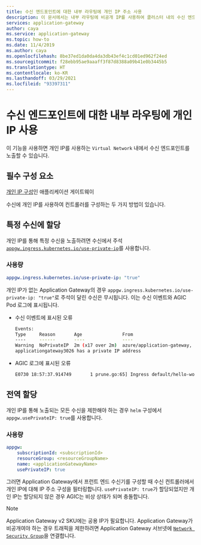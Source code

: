```yaml
---
title: 수신 엔드포인트에 대한 내부 라우팅에 개인 IP 주소 사용
description: 이 문서에서는 내부 라우팅에 비공개 IP를 사용하여 클러스터 내의 수신 엔드포인트를 나머지 VNet에 노출하는 방법에 대한 정보를 제공합니다.
services: application-gateway
author: caya
ms.service: application-gateway
ms.topic: how-to
ms.date: 11/4/2019
ms.author: caya
ms.openlocfilehash: 8be37ed1da0da4da3db43ef4c1cd01ed962f24ed
ms.sourcegitcommit: f28ebb95ae9aaaff3f87d8388a09b41e0b3445b5
ms.translationtype: HT
ms.contentlocale: ko-KR
ms.lasthandoff: 03/29/2021
ms.locfileid: "93397311"
---
```

# <a name="use-private-ip-for-internal-routing-for-an-ingress-endpoint"></a>수신 엔드포인트에 대한 내부 라우팅에 개인 IP 사용 

이 기능을 사용하면 개인 IP를 사용하는 `Virtual Network` 내에서 수신 엔드포인트를 노출할 수 있습니다.

## <a name="pre-requisites"></a>필수 구성 요소  
[개인 IP 구성](./configure-application-gateway-with-private-frontend-ip.md)인 애플리케이션 게이트웨이

수신에 개인 IP를 사용하여 컨트롤러를 구성하는 두 가지 방법이 있습니다.

## <a name="assign-to-a-particular-ingress"></a>특정 수신에 할당
개인 IP를 통해 특정 수신을 노출하려면 수신에서 주석 [`appgw.ingress.kubernetes.io/use-private-ip`](./ingress-controller-annotations.md#use-private-ip)를 사용합니다.

### <a name="usage"></a>사용량
```yaml
appgw.ingress.kubernetes.io/use-private-ip: "true"
```

개인 IP가 없는 Application Gateway의 경우 `appgw.ingress.kubernetes.io/use-private-ip: "true"`로 주석이 달린 수신은 무시됩니다. 이는 수신 이벤트와 AGIC Pod 로그에 표시됩니다.

* 수신 이벤트에 표시된 오류

    ```bash
    Events:
    Type     Reason       Age               From                                                                     Message
    ----     ------       ----              ----                                                                     -------
    Warning  NoPrivateIP  2m (x17 over 2m)  azure/application-gateway, prod-ingress-azure-5c9b6fcd4-bctcb  Ingress default/hello-world-ingress requires Application Gateway 
    applicationgateway3026 has a private IP address
    ```

* AGIC 로그에 표시된 오류

    ```bash
    E0730 18:57:37.914749       1 prune.go:65] Ingress default/hello-world-ingress requires Application Gateway applicationgateway3026 has a private IP address
    ```


## <a name="assign-globally"></a>전역 할당
개인 IP를 통해 노출되는 모든 수신을 제한해야 하는 경우 `helm` 구성에서 `appgw.usePrivateIP: true`를 사용합니다.

### <a name="usage"></a>사용량
```yaml
appgw:
    subscriptionId: <subscriptionId>
    resourceGroup: <resourceGroupName>
    name: <applicationGatewayName>
    usePrivateIP: true
```

그러면 Application Gateway에서 프런트 엔드 수신기를 구성할 때 수신 컨트롤러에서 개인 IP에 대해 IP 주소 구성을 필터링합니다.
`usePrivateIP: true`가 할당되었지만 개인 IP는 할당되지 않은 경우 AGIC는 비상 상태가 되며 충돌합니다.

> [!NOTE]
> Application Gateway v2 SKU에는 공용 IP가 필요합니다. Application Gateway가 비공개여야 하는 경우 트래픽을 제한하려면 Application Gateway 서브넷에 [`Network Security Group`](../virtual-network/network-security-groups-overview.md)을 연결합니다.
